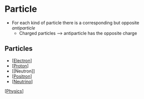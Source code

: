 # Particle

- For each kind of particle there is a corresponding but opposite _antiparticle_
  - Charged particles --> antiparticle has the opposite charge

## Particles

- [[Electron]]
- [[Proton]]
- [[Neutron]]
- [[Positron]]
- [[Neutrino]]

[[Physics]]

[//begin]: # "Autogenerated link references for markdown compatibility"
[electron]: electron "Electron"
[proton]: proton "Proton"
[positron]: positron "Positron"
[neutrino]: neutrino "Neutrino"
[physics]: physics "Physics"
[//end]: # "Autogenerated link references"